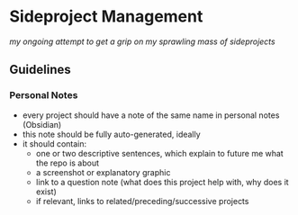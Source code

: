 # Sideproject Management

_my ongoing attempt to get a grip on my sprawling mass of sideprojects_


## Guidelines

### Personal Notes

- every project should have a note of the same name in personal notes (Obsidian)
- this note should be fully auto-generated, ideally
- it should contain:
  - one or two descriptive sentences, which explain to future me what the repo is about
  - a screenshot or explanatory graphic
  - link to a question note (what does this project help with, why does it exist)
  - if relevant, links to related/preceding/successive projects
